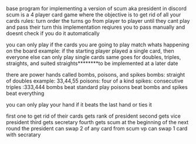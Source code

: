 base program for implementing a version of scum aka president in discord
scum is a 4 player card game where the objective is to get rid of all your cards
rules:
turn order the turns go from player to player until they cant play and pass their turn
this implementation reqiures you to pass manually and doesnt check if you do it automatically

you can only play if the cards you are going to play match whats happening on the board
example: if the starting player played a single card, then everyone else can only play single cards
same goes for doubles, triples, straights, and suited straights********to be implemented at a later date

there are power hands called bombs, poisons, and spikes
bombs: straight of doubles example: 33,44,55
poisons: four of a kind
spikes: consecutive triples :333,444
bombs beat standard play poisons beat bombs and spikes beat everything

you can only play your hand if it beats the last hand or ties it

first one to get rid of their cards gets rank of president
second gets vice president
third gets secretary
fourth gets scum
at the beginning of the next round the president can swap 2 of any card from scum
vp can swap 1 card with secratary
